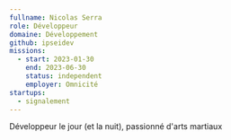```yaml
---
fullname: Nicolas Serra
role: Développeur
domaine: Développement
github: ipseidev
missions:
  - start: 2023-01-30
    end: 2023-06-30
    status: independent
    employer: Omnicité
startups:
  - signalement
---
```


Développeur le jour (et la nuit), passionné d'arts martiaux 
